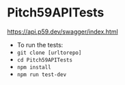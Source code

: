# Pitch59APITests
https://api.p59.dev/swagger/index.html
- To run the tests: 
- `git clone [urltorepo]`
- `cd Pitch59APITests`
- `npm install`
- `npm run test-dev`

